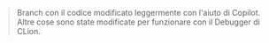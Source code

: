 > Branch con il codice modificato leggermente con l'aiuto di Copilot. Altre cose sono state modificate per funzionare con il Debugger di CLion.
